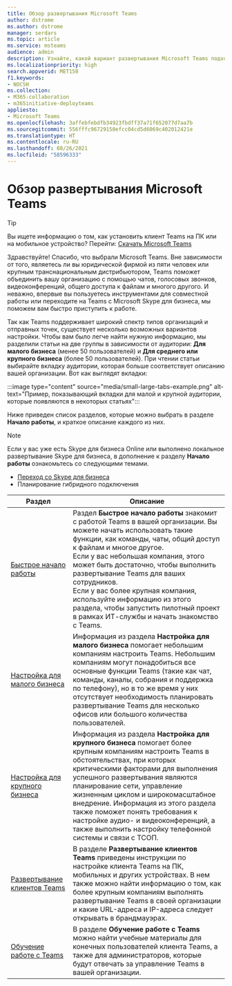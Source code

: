 ```yaml
---
title: Обзор развертывания Microsoft Teams
author: dstrome
ms.author: dstrome
manager: serdars
ms.topic: article
ms.service: msteams
audience: admin
description: Узнайте, какой вариант развертывания Microsoft Teams подходит вам.
ms.localizationpriority: high
search.appverid: MET150
f1.keywords:
- NOCSH
ms.collection:
- M365-collaboration
- m365initiative-deployteams
appliesto:
- Microsoft Teams
ms.openlocfilehash: 3affebfebdfb34923fbdff37a71f652077d7aa7b
ms.sourcegitcommit: 556fffc96729150efcc04cd5d6069c402012421e
ms.translationtype: HT
ms.contentlocale: ru-RU
ms.lasthandoff: 08/26/2021
ms.locfileid: "58596333"
---
```

# <a name="microsoft-teams-deployment-overview"></a>Обзор развертывания Microsoft Teams

> [!TIP]
> Вы ищете информацию о том, как установить клиент Teams на ПК или на мобильное устройство? Перейти: [Скачать Microsoft Teams](https://www.microsoft.com/microsoft-teams/download-app)

Здравствуйте! Спасибо, что выбрали Microsoft Teams. Вне зависимости от того, являетесь ли вы юридической фирмой из пяти человек или крупным транснациональным дистрибьютором, Teams поможет объединить вашу организацию с помощью чатов, голосовых звонков, видеоконференций, общего доступа к файлам и многого другого. И неважно, впервые вы пользуетесь инструментами для совместной работы или переходите на Teams с Microsoft Skype для бизнеса, мы поможем вам быстро приступить к работе.

Так как Teams поддерживает широкий спектр типов организаций и отправных точек, существует несколько возможных вариантов настройки. Чтобы вам было легче найти нужную информацию, мы разделили статьи на две группы в зависимости от аудитории: **Для малого бизнеса** (менее 50 пользователей) и **Для среднего или крупного бизнеса** (более 50 пользователей). При чтении статьи выбирайте вкладку аудитории, которая больше соответствует описанию вашей организации. Вот как выглядят вкладки:

:::image type="content" source="media/small-large-tabs-example.png" alt-text="Пример, показывающий вкладки для малой и крупной аудитории, которые появляются в некоторых статьях":::

Ниже приведен список разделов, которые можно выбрать в разделе **Начало работы**, и краткое описание каждого из них.

> [!NOTE]
> Если у вас уже есть Skype для бизнеса Online или выполнено локальное развертывание Skype для бизнеса, в дополнение к разделу **Начало работы** ознакомьтесь со следующими темами.
>
> - [Переход со Skype для бизнеса](upgrade-start-here.md)
> - Планирование гибридного подключения

|Раздел  |Описание  |
|---------|---------|
|[Быстрое начало работы](get-started-with-teams-quick-start.md)     | Раздел **Быстрое начало работы** знакомит с работой Teams в вашей организации. Вы можете начать использовать такие функции, как команды, чаты, общий доступ к файлам и многое другое. <br>Если у вас небольшая компания, этого может быть достаточно, чтобы выполнить развертывание Teams для ваших сотрудников. <br>Если у вас более крупная компания, используйте информацию из этого раздела, чтобы запустить пилотный проект в рамках ИТ-службы и начать знакомство с Teams.        |
|[Настройка для малого бизнеса](deploy-small-business.md)| Информация из раздела **Настройка для малого бизнеса** помогает небольшим компаниям настроить Teams. Небольшим компаниям могут понадобиться все основные функции Teams (такие как чат, команды, каналы, собрания и поддержка по телефону), но в то же время у них отсутствует необходимость планировать развертывание Teams для несколько офисов или большого количества пользователей.
|[Настройка для крупного бизнеса](deploy-enterprise-overview.md)     | Информация из раздела **Настройка для крупного бизнеса** помогает более крупным компаниям настроить Teams в обстоятельствах, при которых критическими факторами для выполнения успешного развертывания являются планирование сети, управление жизненным циклом и широкомасштабное внедрение. Информация из этого раздела также поможет понять требования к настройке аудио- и видеоконференций, а также выполнить настройку телефонной системы и связи с ТСОП.         |
|[Развертывание клиентов Teams](get-clients.md)     | В разделе **Развертывание клиентов Teams** приведены инструкции по настройке клиента Teams на ПК, мобильных и других устройствах. В нем также можно найти информацию о том, как более крупным компаниям выполнять развертывание Teams в своей организации и какие URL-адреса и IP-адреса следует открывать в брандмауэрах.       |
|[Обучение работе с Teams](training-microsoft-teams-landing-page.md)     | В разделе **Обучение работе с Teams** можно найти учебные материалы для конечных пользователей клиента Teams, а также для администраторов, которые будут отвечать за управление Teams в вашей организации.        |
